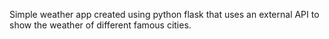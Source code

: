 Simple weather app created using python flask that uses an external API to show the weather of different famous cities.
